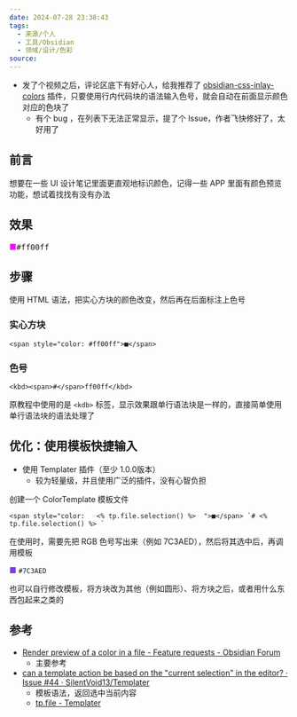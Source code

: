 ```yaml
---
date: 2024-07-28 23:38:43
tags:
  - 来源/个人
  - 工具/Obsidian
  - 领域/设计/色彩
source:
---
```

- 发了个视频之后，评论区底下有好心人，给我推荐了 [obsidian-css-inlay-colors](https://github.com/GRA0007/obsidian-css-inlay-colors) 插件，只要使用行内代码块的语法输入色号，就会自动在前面显示颜色对应的色块了
	- 有个 bug ，在列表下无法正常显示，提了个 Issue，作者飞快修好了，太好用了


## 前言

想要在一些 UI 设计笔记里面更直观地标识颜色，记得一些 APP 里面有颜色预览功能，想试着找找有没有办法

## 效果

<span style="color: #ff00ff ">■</span><kbd><span>#</span>ff00ff</kbd>

## 步骤

使用 HTML 语法，把实心方块的颜色改变，然后再在后面标注上色号

### 实心方块

```
<span style="color: #ff00ff">■</span>
```

### 色号

```
<kbd><span>#</span>ff00ff</kbd>
```

原教程中使用的是 `<kdb>` 标签，显示效果跟单行语法块是一样的，直接简单使用单行语法块的语法处理了

## 优化：使用模板快捷输入

- 使用 Templater 插件（至少 1.0.0版本）
	- 较为轻量级，并且使用广泛的插件，没有心智负担

创建一个 ColorTemplate 模板文件

```
<span style="color:   <% tp.file.selection() %>  ">■</span> `# <% tp.file.selection() %> `
```

在使用时，需要先把 RGB 色号写出来（例如 7C3AED），然后将其选中后，再调用模板

<span style="color: #7C3AED">■</span> `#7C3AED`

也可以自行修改模板，将方块改为其他（例如圆形）、将方块之后，或者用什么东西包起来之类的
## 参考

- [Render preview of a color in a file - Feature requests - Obsidian Forum](https://forum.obsidian.md/t/render-preview-of-a-color-in-a-file/47042/3)
	- 主要参考
- [can a template action be based on the "current selection" in the editor? · Issue #44 · SilentVoid13/Templater](https://github.com/SilentVoid13/Templater/issues/44)
	- 模板语法，返回选中当前内容
	- [tp.file - Templater](https://silentvoid13.github.io/Templater/internal-functions/internal-modules/file-module.html?highlight=selection#tpfileselection)
